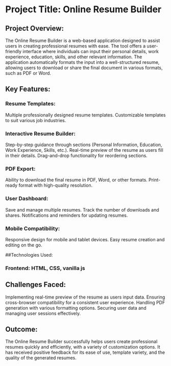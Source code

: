 # Project Title: Online Resume Builder
## Project Overview:

The Online Resume Builder is a web-based application designed to assist users in creating professional resumes with ease. The tool offers a user-friendly interface where individuals can input their personal details, work experience, education, skills, and other relevant information. The application automatically formats the input into a well-structured resume, allowing users to download or share the final document in various formats, such as PDF or Word.

## Key Features:

### Resume Templates:
Multiple professionally designed resume templates.
Customizable templates to suit various job industries.

### Interactive Resume Builder:
Step-by-step guidance through sections (Personal Information, Education, Work Experience, Skills, etc.).
Real-time preview of the resume as users fill in their details.
Drag-and-drop functionality for reordering sections.

### PDF Export:
Ability to download the final resume in PDF, Word, or other formats.
Print-ready format with high-quality resolution.

### User Dashboard:
Save and manage multiple resumes.
Track the number of downloads and shares.
Notifications and reminders for updating resumes.

### Mobile Compatibility:
Responsive design for mobile and tablet devices.
Easy resume creation and editing on the go.

##Technologies Used:

### Frontend: HTML, CSS, vanilla js

## Challenges Faced:
Implementing real-time preview of the resume as users input data.
Ensuring cross-browser compatibility for a consistent user experience.
Handling PDF generation with various formatting options.
Securing user data and managing user sessions effectively.

## Outcome:
The Online Resume Builder successfully helps users create professional resumes quickly and efficiently, with a variety of customization options. It has received positive feedback for its ease of use, template variety, and the quality of the generated resumes.



